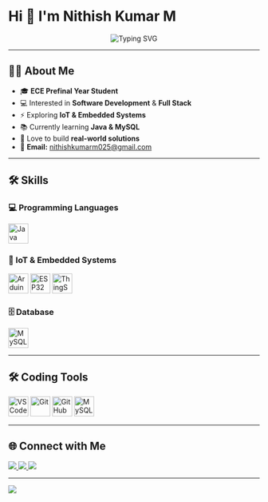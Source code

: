 # Hi 👋 I'm Nithish Kumar M

<p align="center"> <img src="https://readme-typing-svg.demolab.com?font=Fira+Code&size=24&pause=1000&color=0000FF&center=true&width=800&height=50&lines=Electronics+and+Communication+Engineering+Student;I+am+interested+in+Software+Development" alt="Typing SVG"/> </p>
</p>


---

## 👨‍💻 About Me
- 🎓 **ECE Prefinal Year Student**
- 💻 Interested in **Software Development** & **Full Stack**
- ⚡ Exploring **IoT & Embedded Systems**
- 📚 Currently learning **Java & MySQL**
- 🌱 Love to build **real-world solutions**
- 📧 **Email:** nithishkumarm025@gmail.com 

---

## 🛠 Skills

### 💻 Programming Languages  
<p>
  <img src="https://img.icons8.com/color/48/java-coffee-cup-logo.png" title="Java" height="40"/>
</p>

### 🔌 IoT & Embedded Systems  
<p>
  <img src="https://img.icons8.com/color/48/arduino.png" title="Arduino" height="40"/>
  <img src="https://img.icons8.com/color/48/microchip.png" title="ESP32" height="40"/>
  <img src="https://img.icons8.com/external-flat-juicy-fish/48/external-iot-smart-home-flat-flat-juicy-fish.png" title="ThingSpeak" height="40"/>
</p>

### 🗄 Database  
<p>
  <img src="https://img.icons8.com/fluency/48/mysql-logo.png" title="MySQL" height="40"/>
</p>

---

## 🛠 Coding Tools
<p>
  <img src="https://img.icons8.com/color/48/visual-studio-code-2019.png" title="VS Code" height="40"/>
  <img src="https://img.icons8.com/color/48/git.png" title="Git" height="40"/>
  <img src="https://img.icons8.com/color/48/github.png" title="GitHub" height="40"/>
  <img src="https://img.icons8.com/color/48/mysql-logo.png" title="MySQL Workbench" height="40"/>
</p>

---

## 🌐 Connect with Me
<p>
  <a href="https://www.linkedin.com/in/m-nithish-kumar-40b85932a?utm_source=share&utm_campaign=share_via&utm_content=profile&utm_medium=android_app">
    <img src="https://img.shields.io/badge/LinkedIn-0A66C2?style=for-the-badge&logo=linkedin&logoColor=white"/>
  </a>
  <a href="https://github.com/Nithish8102005">
    <img src="https://img.shields.io/badge/GitHub-181717?style=for-the-badge&logo=github&logoColor=white"/>
  </a>
  <a href="https://www.hackerrank.com/profile/nithiskumarm025">
    <img src="https://img.shields.io/badge/HackerRank-2EC866?style=for-the-badge&logo=hackerrank&logoColor=white"/>
  </a>
</p>

---

<!-- Footer Animation -->
<img src="https://capsule-render.vercel.app/api?type=waving&color=00C9FF,92FE9D&height=90&section=footer"/>
